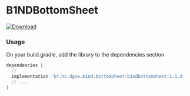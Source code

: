 # B1NDBottomSheet
[ ![Download](https://api.bintray.com/packages/kimji/maven/B1NDBottomSheet/images/download.svg) ](https://bintray.com/kimji/maven/B1NDBottomSheet/_latestVersion)

### Usage

On your build.gradle, add the library to the dependencies section
```gradle
dependencies {
  // ...
  implementation 'kr.hs.dgsw.b1nd.bottomsheet:b1ndbottomsheet:1.1.0'
  // ...
}
```
